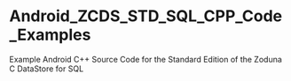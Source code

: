 # Android_ZCDS_STD_SQL_CPP_Code_Examples
Example Android C++ Source Code for the Standard Edition of the Zoduna C DataStore for SQL
